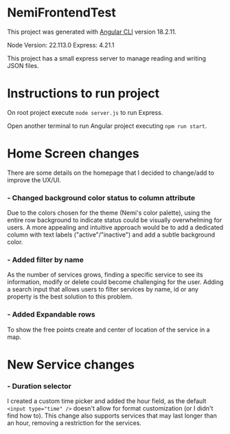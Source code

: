 # NemiFrontendTest

This project was generated with [Angular CLI](https://github.com/angular/angular-cli) version 18.2.11.

Node Version: 22.113.0
Express: 4.21.1

This project has a small express server to manage reading and writing JSON files.

# Instructions to run project

On root project execute `node server.js` to run Express.

Open another terminal to run Angular project executing `npm run start`.

# Home Screen changes

There are some details on the homepage that I decided to change/add to improve the UX/UI.

### - Changed background color status to column attribute

Due to the colors chosen for the theme (Nemi's color palette), using the entire row background to indicate status could be visually overwhelming for users. A more appealing and intuitive approach would be to add a dedicated column with text labels ("active"/"inactive") and add a subtle background color.

### - Added filter by name

As the number of services grows, finding a specific service to see its information, modify or delete could become challenging for the user. Adding a search input that allows users to filter services by name, id or any property is the best solution to this problem.

### - Added Expandable rows

To show the free points create and center of location of the service in a map.

# New Service changes

### - Duration selector

I created a custom time picker and added the hour field, as the default `<input type="time" />` doesn't allow for format customization (or I didn't find how to). This change also supports services that may last longer than an hour, removing a restriction for the services.
